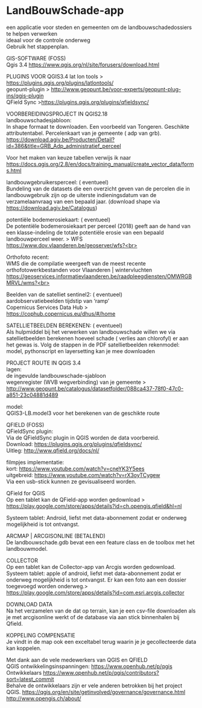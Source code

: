 # LandBouwSchade-app 
een applicatie voor steden en gemeenten om de landbouwschadedossiers te helpen verwerken<br>
ideaal voor de controle onderweg <br>
Gebruik het stappenplan.

GIS-SOFTWARE (FOSS)<br>
Qgis 3.4 https://www.qgis.org/nl/site/forusers/download.html <br>

PLUGINS VOOR QGIS3.4
lat lon tools > https://plugins.qgis.org/plugins/latlontools/ <br>
geopunt-plugin > http://www.geopunt.be/voor-experts/geopunt-plug-ins/qgis-plugin<br>
QField Sync >https://plugins.qgis.org/plugins/qfieldsync/<br>

VOORBEREIDINGSPROJECT IN QGIS2.18<br>
landbouwschadesjabloon:  <br>
In shape formaat  te downloaden. Een voorbeeld van Tongeren. Geschikte attributentabel. Percelenkaart van je gemeente ( adp van grb). https://download.agiv.be/Producten/Detail?id=386&title=GRB_Adp_administratief_perceel<br>

Voor het maken van keuze tabellen verwijs ik naar https://docs.qgis.org/2.8/en/docs/training_manual/create_vector_data/forms.html<br>

landbouwgebruikersperceel: ( eventueel)<br>
Bundeling van de datasets die een overzicht geven van de percelen die in landbouwgebruik zijn op de uiterste indieningsdatum van de verzamelaanvraag van een bepaald jaar. (download shape via https://download.agiv.be/Catalogus)<br>

potentiële bodemerosiekaart: ( eventueel)<br>
De potentiële bodemerosiekaart per perceel (2018) geeft aan de hand van een klasse-indeling de totale potentiële erosie van een bepaald landbouwperceel weer. >  WFS https://www.dov.vlaanderen.be/geoserver/wfs?<br>

Orthofoto recent: <br>
WMS die de compilatie weergeeft van de meest recente orthofotowerkbestanden voor Vlaanderen |  wintervluchten https://geoservices.informatievlaanderen.be/raadpleegdiensten/OMWRGBMRVL/wms?<br>

Beelden van de satelliet sentinel2: ( eventueel)<br>
aardobservatiebeelden tijdstip van ‘ramp’ <br>
Copernicus Services Data Hub > https://cophub.copernicus.eu/dhus/#/home <br>

SATELLIETBEELDEN BEREKENEN: ( eventueel)<br>
Als hulpmiddel bij het verwerken van landbouwschade willen we via satellietbeelden berekenen hoeveel schade ( verlies aan chlorofyl) er aan het gewas is.
Volg de stappen in de PDF satellietbeelden rekenmodel: model, pythonscript en layersetting kan je mee downloaden

PROJECT ROUTE IN QGIS 3.4<br>
lagen: <br>
de ingevulde landbouwschade-sjabloon<br>
wegenregister (WVB wegverbinding) van je gemeente > http://www.geopunt.be/catalogus/datasetfolder/088ca437-78f0-47c0-a851-23c04881d489<br>

model: <br>
QGIS3-LB.model3  voor het berekenen van de geschikte route <br>

QFIELD (FOSS)<br>
QFieldSync plugin: <br>
Via de QFieldSync plugin in QGIS worden de data voorbereid.<br>
Download: https://plugins.qgis.org/plugins/qfieldsync/ <br>
Uitleg: http://www.qfield.org/docs/nl/<br>

filmpjes implementatie: <br>
kort: https://www.youtube.com/watch?v=cneYK3Y5ees<br>
uitgebreid: https://www.youtube.com/watch?v=rX3oyTCygew<br>
Via een usb-stick kunnen ze gevisualiseerd worden.<br>

QField for QGIS <br>
Op een tablet kan de QField-app worden gedownload > https://play.google.com/store/apps/details?id=ch.opengis.qfield&hl=nl<br>

Systeem tablet: Android, liefst met data-abonnement zodat er onderweg mogelijkheid is tot ontvangst.<br>

ARCMAP | ARCGISONLINE (BETALEND)<br>
De landbouwschade.gdb bevat een  een feature class en de toolbox met het landbouwmodel.<br>

COLLECTOR<br>
Op een tablet kan de Collector-app van Arcgis worden gedownload. Systeem tablet: apple of android, liefst met data-abonnement zodat er onderweg mogelijkheid is tot ontvangst. Er kan een foto aan een dossier toegevoegd worden onderweg.>
 https://play.google.com/store/apps/details?id=com.esri.arcgis.collector

DOWNLOAD DATA<br>
Na het verzamelen van de dat op terrain, kan je een csv-file downloaden als je met arcgisonline werkt of de database via aan stick binnenhalen bij Qfield.<br>

KOPPELING  COMPENSATIE<br>
Je vindt in de map ook een exceltabel terug waarin je je gecollecteerde data kan koppelen.<br>

Met dank aan de vele medewerkers van QGIS en QFIELD<br>
QGIS ontwikkelingsinspanningen: https://www.openhub.net/p/qgis<br>
Ontwikkelaars https://www.openhub.net/p/qgis/contributors?sort=latest_commit<br>
Behalve de ontwikkelaars zijn er vele anderen betrokken bij het project QGIS. https://qgis.org/en/site/getinvolved/governance/governance.html<br>
http://www.opengis.ch/about/<br>


